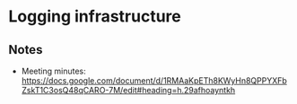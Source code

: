 # Logging infrastructure

## Notes
* Meeting minutes: https://docs.google.com/document/d/1RMAaKpETh8KWyHn8QPPYXFbZskT1C3osQ48qCARO-7M/edit#heading=h.29afhoayntkh

